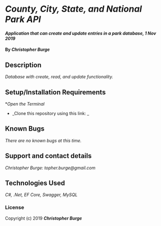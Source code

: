 # _County, City, State, and National Park API_

#### _Application that can create and update entries in a park database, 1 Nov 2019_

#### By _**Christopher Burge**_

## Description

_Database with create, read, and update functionality._

## Setup/Installation Requirements

*_Open the Terminal_
* _Clone this repository using this link: _


## Known Bugs

_There are no known bugs at this time._

## Support and contact details

_Christopher Burge: topher.burge@gmail.com_

## Technologies Used

_C#, .Net, EF Core, Swagger, MySQL_

### License

Copyright (c) 2019 **_Christopher Burge_**